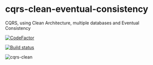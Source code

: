 # cqrs-clean-eventual-consistency
CQRS, using Clean Architecture, multiple databases and Eventual Consistency

[![CodeFactor](https://www.codefactor.io/repository/github/fals/cqrs-clean-eventual-consistency/badge)](https://www.codefactor.io/repository/github/fals/cqrs-clean-eventual-consistency)

[![Build status](https://ci.appveyor.com/api/projects/status/cqrs-clean-eventual-consistency/branch/master?svg=true)](https://ci.appveyor.com/project/fals/cqrs-clean-eventual-consistency/branch/master)

![cqrs-clean](https://github.com/fals/cqrs-clean-eventual-consistency/blob/master/doc/cqrs-clean.png)
